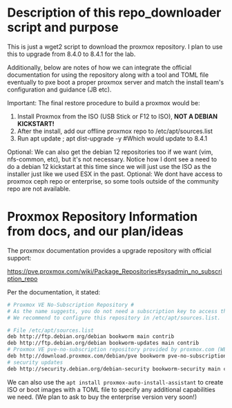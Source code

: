 # Description of this repo_downloader script and purpose
This is just a wget2 script to download the proxmox repository. I plan to use this to upgrade from 8.4.0 to 8.4.1 for the lab.

Additionally, below are notes of how we can integrate the official documentation for using the repository along with a tool and TOML file eventually to pxe boot a proper proxmox server and match the install team's configuration and guidance (JB etc).

Important: The final restore procedure to build a proxmox would be:
1. Install Proxmox from the ISO (USB Stick or F12 to ISO), **NOT A DEBIAN KICKSTART!**
2. After the install, add our offline proxmox repo to /etc/apt/sources.list
3. Run apt update ; apt dist-upgrade -y #Which would update to 8.4.1

Optional: We can also get the debian 12 repositories too if we want (vim, nfs-common, etc), but it's not necessary. Notice how I dont see a need to do a debian 12 kickstart at this time since we will just use the ISO as the installer just like we used ESX in the past.
Optional: We dont have access to proxmox ceph repo or enterprise, so some tools outside of the community repo are not available.

# Proxmox Repository Information from docs, and our plan/ideas
The proxmox documentation provides a upgrade repository with official support:

https://pve.proxmox.com/wiki/Package_Repositories#sysadmin_no_subscription_repo

Per the documentation, it stated:

```bash
# Proxmox VE No-Subscription Repository #
# As the name suggests, you do not need a subscription key to access this repository. It can be used for testing and non-production use. It’s not recommended to use this on production servers, as these packages are not always as heavily tested and validated.
# We recommend to configure this repository in /etc/apt/sources.list.

# File /etc/apt/sources.list
deb http://ftp.debian.org/debian bookworm main contrib
deb http://ftp.debian.org/debian bookworm-updates main contrib
# Proxmox VE pve-no-subscription repository provided by proxmox.com (WE PLAN TO wget2 THIS URL to upgrade from 8.4.0 to 8.4.1!!!)
deb http://download.proxmox.com/debian/pve bookworm pve-no-subscription
# security updates
deb http://security.debian.org/debian-security bookworm-security main contrib
```

We can also use the ```apt install proxmox-auto-install-assistant``` to create ISO or boot images with a TOML file to specify any additional capabilities we need. (We plan to ask to buy the enterprise version very soon!)

